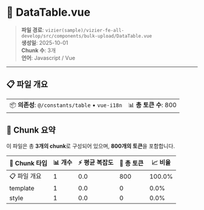 # 📄 DataTable.vue

> **파일 경로**: `vizier(sample)/vizier-fe-all-develop/src/components/bulk-upload/DataTable.vue`  
> **생성일**: 2025-10-01  
> **Chunk 수**: 3개  
> **언어**: Javascript / Vue
---





## 📋 파일 개요

| | |
|--|--|
| 📦 **의존성**: `@/constants/table` • `vue-i18n` | 📊 **총 토큰 수**: 800 |






## 🧩 Chunk 요약

이 파일은 총 **3개의 chunk**로 구성되어 있으며, **800개의 토큰**을 포함합니다.

| 🧩 Chunk 타입 | 📊 개수 | ⚡ 평균 복잡도 | 📝 총 토큰 | 📈 비율 |
|---------------|--------|-------------|----------|--------|
| 📋 파일 개요 | 1 | 0.0 | 800 | 100.0% |
| template | 1 | 0.0 | 0 | 0.0% |
| style | 1 | 0.0 | 0 | 0.0% |

